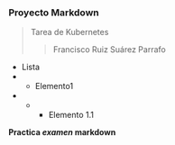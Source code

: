    ### Proyecto Markdown  ###
   > Tarea de Kubernetes
   >> Francisco Ruiz Suárez
Parrafo
- Lista
- + Elemento1
- + * Elemento 1.1

**Practica _examen_ markdown**

